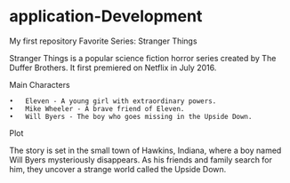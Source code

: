 # application-Development
My first repository
Favorite Series: Stranger Things

Stranger Things is a popular science fiction horror series created by The Duffer Brothers. It first premiered on Netflix in July 2016.

Main Characters

	•	Eleven - A young girl with extraordinary powers.
	•	Mike Wheeler - A brave friend of Eleven.
	•	Will Byers - The boy who goes missing in the Upside Down.

Plot

The story is set in the small town of Hawkins, Indiana, where a boy named Will Byers mysteriously disappears. As his friends and family search for him, they uncover a strange world called the Upside Down.

